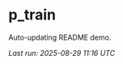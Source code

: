 # p_train

Auto-updating README demo.

<!--START_SECTION:status-->
_Last run: 2025-08-29 11:16 UTC_
<!--END_SECTION:status-->























































































































































































































